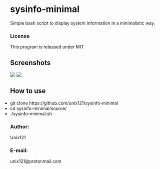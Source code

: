 <ul>
<h1>sysinfo-minimal</h1>
Simple bash script to display system information in a minimalistic way.
</ul>

<ul>
<h3>License</h3>
This program is released under MIT
</ul>

<ul>
<h2> Screenshots </h2>
<img src="https://github.com/unix121/sysinfo-minimal/blob/master/screenshots/sysinfo-minimal-1.png?raw=true">

<img src="https://github.com/unix121/sysinfo-minimal/blob/master/screenshots/sysinfo-minimal-2.png?raw=true">
</ul>

<ul>
<h2>How to use</h2>
<li> git clone https://github.com/unix121/sysinfo-minimal</li>
<li> cd sysinfo-minimal/source/</li>
<li> ./sysinfo-minimal.sh</li>
</ul>

<ul>
 <h3>Author:</h3> Unix121
 <h3>E-mail:</h3> unix121@protonmail.com
</ul>
